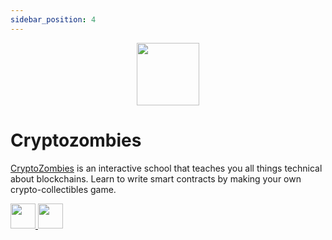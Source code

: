 ```yaml
---
sidebar_position: 4
---
```


<p align="center">
  <img src="https://cryptozombies.io/images/CZ_logo_landscape.png" height='100' />
</p>

# Cryptozombies

[CryptoZombies](https://cryptozombies.io/) is an interactive school that teaches you all things technical about blockchains. Learn to write smart contracts by making your own crypto-collectibles game.

<a href='https://github.com/CryptozombiesHQ/' >
   <img src="https://skillicons.dev/icons?i=github" height='40'/> 
</a>
<a href='https://twitter.com/CryptoZombiesHQ' >
   <img src="https://skillicons.dev/icons?i=twitter" height='40'/> 
</a>
